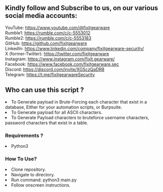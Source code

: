 <h2>Kindly follow and Subscribe to us, on our various social media accounts: </h3>

YouTube: https://www.youtube.com/@fixitgearware <br>
Rumble1: https://rumble.com/c/c-5553012 <br>
Rumble2: https://rumble.com/c/c-5553183 <br>
GitHub:  https://github.com/fixitgearware <br>
LinkedIn: https://www.linkedin.com/company/fixitgearware-security/ <br>
X (former-Twitter): https://twitter.com/fixitgearware <br>
Instagram: https://www.instagram.com/fixit.gearware/ <br>
Facebook: https://www.facebook.com/fixitgearware.sec <br>
Discord:  https://discord.com/invite/XGSczQaDR8 <br>
Telegram: https://t.me/fixitgearwareSecurity <br>


<h2>Who can use this script ?</h2>

<li> To Generate payload in Brute-Forcing each character that exist in a database, Either for your automation scripts, or Burpsuite.</li>
<li>To Generate payload for all ASCII characters.</li>
<li> To Generate Payload characters to bruteforce username characters, password characters that exist in a  table.</li>

<h3>Requirements ?</h3>

<li> Python3 </li>

<h3>How To Use? </h3>

<li> Clone repository. </li>
<li> Navigate to directory. </li>
<li> Run command: python3 main.py </li>
<li> Follow onscreen instructions. </li>




